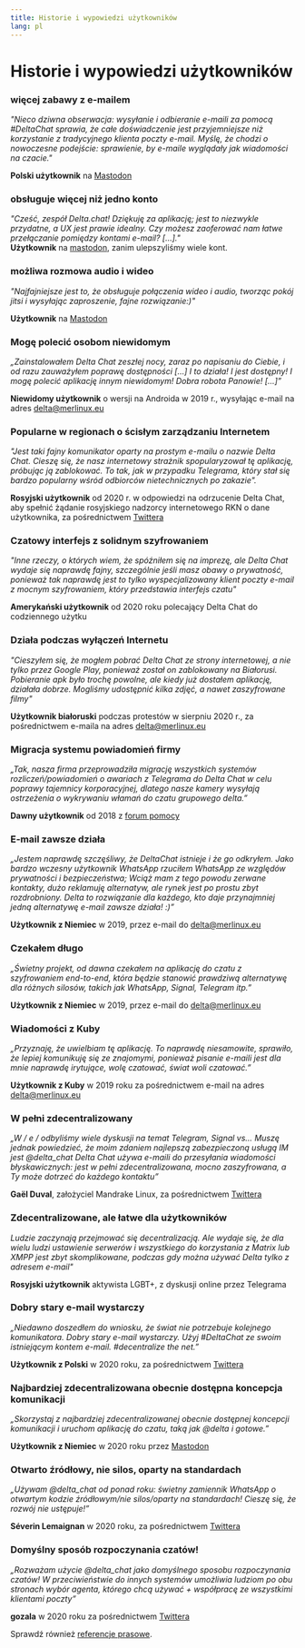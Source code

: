 ```yaml
---
title: Historie i wypowiedzi użytkowników
lang: pl
---
```


# Historie i wypowiedzi użytkowników

### więcej zabawy z e-mailem

_"Nieco dziwna obserwacja: wysyłanie i odbieranie e-maili za pomocą #DeltaChat sprawia, że całe doświadczenie jest przyjemniejsze niż korzystanie z tradycyjnego klienta poczty e-mail. Myślę, że chodzi o nowoczesne podejście: sprawienie, by e-maile wyglądały jak wiadomości na czacie."_

**Polski użytkownik** na [Mastodon](https://101010.pl/@michal/107107322703871076)

### obsługuje więcej niż jedno konto

_"Cześć, zespół Delta.chat! Dziękuję za aplikację; jest to niezwykle przydatne, a UX jest prawie idealny. Czy możesz zaoferować nam łatwe przełączanie pomiędzy kontami e-mail? […]."_  
**Użytkownik** na [mastodon](https://oc.todon.fr/@borispaing/106607795144753681), zanim ulepszyliśmy wiele kont.

### możliwa rozmowa audio i wideo

_"Najfajniejsze jest to, że obsługuje połączenia wideo i audio, tworząc pokój jitsi i wysyłając zaproszenie, fajne rozwiązanie:)"_

**Użytkownik** na [Mastodon](https://masto.1146.nohost.me/@lps/106303722917783273)

### Mogę polecić osobom niewidomym

_„Zainstalowałem Delta Chat zeszłej nocy, zaraz po napisaniu do Ciebie, i od razu zauważyłem poprawę dostępności […] 
I to działa! I jest dostępny! I mogę polecić aplikację innym niewidomym! 
Dobra robota Panowie! […]”_

**Niewidomy użytkownik** o wersji na Androida w 2019 r., wysyłając e-mail na adres delta@merlinux.eu

### Popularne w regionach o ścisłym zarządzaniu Internetem

_"Jest taki fajny komunikator oparty na prostym e-mailu o nazwie Delta Chat. Cieszę się, że nasz internetowy strażnik spopularyzował tę aplikację, próbując ją zablokować. To tak, jak w przypadku Telegrama, który stał się bardzo popularny wśród odbiorców nietechnicznych po zakazie"._ 

**Rosyjski użytkownik** od 2020 r. w odpowiedzi na odrzucenie Delta Chat, aby spełnić żądanie rosyjskiego nadzorcy internetowego RKN o dane użytkownika, za pośrednictwem [Twittera](https://twitter.com/Alex0s/status/1256841124427313153)

### Czatowy interfejs z solidnym szyfrowaniem

_"Inne rzeczy, o których wiem, że spóźniłem się na imprezę, ale Delta Chat wydaje się naprawdę fajny, szczególnie jeśli masz obawy o prywatność, ponieważ tak naprawdę jest to tylko wyspecjalizowany klient poczty e-mail z mocnym szyfrowaniem, który przedstawia interfejs czatu"_

**Amerykański użytkownik** od 2020 roku polecający Delta Chat do codziennego użytku

### Działa podczas wyłączeń Internetu

_"Cieszyłem się, że mogłem pobrać Delta Chat ze strony internetowej, a nie tylko przez Google Play, ponieważ został on zablokowany na Białorusi. Pobieranie apk było trochę powolne, ale kiedy już dostałem aplikację, działała dobrze. Mogliśmy udostępnić kilka zdjęć, a nawet zaszyfrowane filmy"_ 

**Użytkownik białoruski** podczas protestów w sierpniu 2020 r., za pośrednictwem e-maila na adres delta@merlinux.eu

### Migracja systemu powiadomień firmy

_„Tak, nasza firma przeprowadziła migrację wszystkich systemów rozliczeń/powiadomień o awariach z Telegrama do Delta Chat w celu poprawy tajemnicy korporacyjnej, dlatego nasze kamery wysyłają ostrzeżenia o wykrywaniu włamań do czatu grupowego delta.”_

**Dawny użytkownik** od 2018 z [forum pomocy](https://support.delta.chat/t/clear-chat-function/163/8)


### E-mail zawsze działa

_„Jestem naprawdę szczęśliwy, że DeltaChat istnieje i że go odkryłem.
Jako bardzo wczesny użytkownik WhatsApp rzuciłem WhatsApp ze względów prywatności i bezpieczeństwa;
Wciąż mam z tego powodu zerwane kontakty, dużo reklamuję alternatyw, ale rynek jest po prostu zbyt rozdrobniony.
Delta to rozwiązanie dla każdego, kto daje przynajmniej jedną alternatywę  e-mail zawsze działa! :)”_

**Użytkownik z Niemiec** w 2019, przez e-mail do delta@merlinux.eu


### Czekałem długo

_„Świetny projekt, od dawna czekałem na aplikację do czatu z szyfrowaniem end-to-end, która będzie stanowić prawdziwą alternatywę dla różnych silosów, takich jak WhatsApp, Signal, Telegram itp.”_

**Użytkownik z Niemiec** w 2019, przez e-mail do delta@merlinux.eu


### Wiadomości z Kuby

_„Przyznaję, że uwielbiam tę aplikację. To naprawdę niesamowite, sprawiło, że lepiej komunikuję się ze znajomymi, ponieważ pisanie e-maili jest dla mnie naprawdę irytujące, wolę czatować, świat woli czatować.”_

**Użytkownik z Kuby** w 2019 roku za pośrednictwem e-mail na adres delta@merlinux.eu


### W pełni zdecentralizowany

_„W / e / odbyliśmy wiele dyskusji na temat Telegram, Signal vs… Muszę jednak powiedzieć, że moim zdaniem najlepszą zabezpieczoną usługą IM jest @delta_chat Delta Chat używa e-maili do przesyłania wiadomości błyskawicznych: jest w pełni zdecentralizowana, mocno zaszyfrowana, a Ty może dotrzeć do każdego kontaktu”_

**Gaël Duval**, założyciel Mandrake Linux, za pośrednictwem [Twittera](https://twitter.com/gael_duval/status/1122906779002777600)

### Zdecentralizowane, ale łatwe dla użytkowników

_Ludzie zaczynają przejmować się decentralizacją. Ale wydaje się, że dla wielu ludzi ustawienie serwerów i wszystkiego do korzystania z Matrix lub XMPP jest zbyt skomplikowane, podczas gdy można używać Delta tylko z adresem e-mail"_

**Rosyjski użytkownik** aktywista LGBT+, z dyskusji online przez Telegrama

### Dobry stary e-mail wystarczy

_„Niedawno doszedłem do wniosku, że świat nie potrzebuje kolejnego komunikatora.
Dobry stary e-mail wystarczy.
Użyj #DeltaChat ze swoim istniejącym kontem e-mail. #decentralize the net.”_

**Użytkownik z Polski** w 2020 roku, za pośrednictwem [Twittera](https://twitter.com/MichalNarecki/status/1280820973902745600)


###  Najbardziej zdecentralizowana obecnie dostępna koncepcja komunikacji

_„Skorzystaj z najbardziej zdecentralizowanej obecnie dostępnej koncepcji komunikacji i uruchom aplikację do czatu, taką jak @delta i gotowe.”_

**Użytkownik z Niemiec** w 2020 roku przez [Mastodon](https://mastodon.bayern/@binaryflo85/103273050438673883)


### Otwarto źródłowy, nie silos, oparty na standardach

_„Używam @delta_chat od ponad roku: świetny zamiennik WhatsApp o otwartym kodzie źródłowym/nie silos/oparty na standardach! Cieszę się, że rozwój nie ustępuje!”_

**Séverin Lemaignan** w 2020 roku, za pośrednictwem [Twittera](https://twitter.com/skadge/status/1276515066393878529)


### Domyślny sposób rozpoczynania czatów!

_„Rozważam użycie @delta_chat jako domyślnego sposobu rozpoczynania czatów! W przeciwieństwie do innych systemów umożliwia ludziom po obu stronach wybór agenta, którego chcą używać + współpracę ze wszystkimi klientami poczty”_

**gozala** w 2020 roku za pośrednictwem [Twittera](https://twitter.com/gozala/status/1281346020664729600)


Sprawdź również [referencje prasowe](references).
